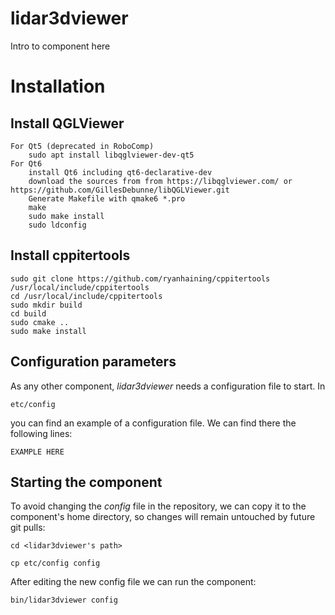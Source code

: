 # lidar3dviewer
Intro to component here

# Installation
## Install QGLViewer
    For Qt5 (deprecated in RoboComp) 
        sudo apt install libqglviewer-dev-qt5
    For Qt6
        install Qt6 including qt6-declarative-dev 
        download the sources from from https://libqglviewer.com/ or https://github.com/GillesDebunne/libQGLViewer.git
        Generate Makefile with qmake6 *.pro
        make
        sudo make install
        sudo ldconfig


## Install cppitertools
    sudo git clone https://github.com/ryanhaining/cppitertools /usr/local/include/cppitertools
    cd /usr/local/include/cppitertools
    sudo mkdir build
    cd build
    sudo cmake ..
    sudo make install



## Configuration parameters
As any other component, *lidar3dviewer* needs a configuration file to start. In
```
etc/config
```
you can find an example of a configuration file. We can find there the following lines:
```
EXAMPLE HERE
```

## Starting the component
To avoid changing the *config* file in the repository, we can copy it to the component's home directory, so changes will remain untouched by future git pulls:

```
cd <lidar3dviewer's path> 
```
```
cp etc/config config
```

After editing the new config file we can run the component:

```
bin/lidar3dviewer config
```
